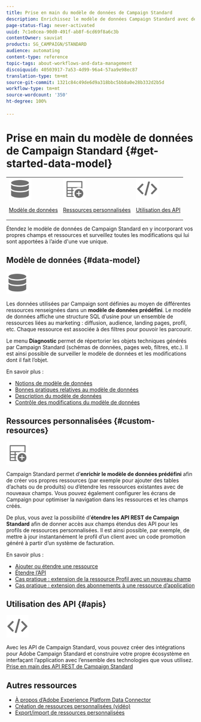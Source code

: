```yaml
---
title: Prise en main du modèle de données de Campaign Standard
description: Enrichissez le modèle de données Campaign Standard avec des champs et des ressources personnalisés et étendez les API REST pour exposer les champs étendus.
page-status-flag: never-activated
uuid: 7c1e8cea-90d0-491f-ab8f-6cd69f8a6c3b
contentOwner: sauviat
products: SG_CAMPAIGN/STANDARD
audience: automating
content-type: reference
topic-tags: about-workflows-and-data-management
discoiquuid: 40503917-7a53-4d99-96a4-57aa9e98ec87
translation-type: tm+mt
source-git-commit: 1321c84c49de6d9a318bbc5bb8a0e28b332d2b5d
workflow-type: tm+mt
source-wordcount: '350'
ht-degree: 100%

---
```



# Prise en main du modèle de données de Campaign Standard {#get-started-data-model}

<table>
<tr>
<td><img src="assets/do-not-localize/icon_datamodel.svg" width="60px"><p><a href="#data-model">Modèle de données</a></p></td>
<td><img src="assets/do-not-localize/icon_custom.svg" width="60px"><p><a href="#custom-resources">Ressources personnalisées</a></p></td><td><img src="assets/do-not-localize/icon_api.svg" width="60px"><p><a href="#custom-resources">Utilisation des API</a></p></td></tr>
</table>

Étendez le modèle de données de Campaign Standard en y incorporant vos propres champs et ressources et surveillez toutes les modifications qui lui sont apportées à l’aide d&#39;une vue unique.

## Modèle de données {#data-model}

<img src="assets/do-not-localize/icon_datamodel.svg" width="60px">

Les données utilisées par Campaign sont définies au moyen de différentes ressources renseignées dans un **modèle de données prédéfini**. Le modèle de données affiche une structure SQL d’usine pour un ensemble de ressources liées au marketing : diffusion, audience, landing pages, profil, etc. Chaque ressource est associée à des filtres pour pouvoir les parcourir.

Le menu **Diagnostic** permet de répertorier les objets techniques générés par Campaign Standard (schémas de données, pages web, filtres, etc.). Il est ainsi possible de surveiller le modèle de données et les modifications dont il fait l’objet.

En savoir plus :

* [Notions de modèle de données](../../developing/using/data-model-concepts.md)
* [Bonnes pratiques relatives au modèle de données](../../developing/using/data-model-best-practices.md)
* [Description du modèle de données](../../developing/using/datamodel-introduction.md)
* [Contrôle des modifications du modèle de données](../../developing/using/monitoring-data-model-changes.md)

## Ressources personnalisées {#custom-resources}

<img src="assets/do-not-localize/icon_custom.svg" width="60px">

Campaign Standard permet d’**enrichir le modèle de données prédéfini** afin de créer vos propres ressources (par exemple pour ajouter des tables d’achats ou de produits) ou d’étendre les ressources existantes avec de nouveaux champs. Vous pouvez également configurer les écrans de Campaign pour optimiser la navigation dans les ressources et les champs créés.

De plus, vous avez la possibilité d’**étendre les API REST de Campaign Standard** afin de donner accès aux champs étendus des API pour les profils de ressources personnalisées. Il est ainsi possible, par exemple, de mettre à jour instantanément le profil d’un client avec un code promotion généré à partir d’un système de facturation.

En savoir plus :

* [Ajouter ou étendre une ressource](../../developing/using/key-steps-to-add-a-resource.md)
* [Étendre l’API](../../developing/using/about-extending-the-api.md)
* [Cas pratique : extension de la ressource Profil avec un nouveau champ](../../developing/using/extending-the-profile-resource-with-a-new-field.md)
* [Cas pratique : extension des abonnements à une ressource d’application](../../developing/using/extending-the-subscriptions-to-an-application-resource.md)

## Utilisation des API {#apis}

<img src="assets/do-not-localize/icon_api.svg" width="60px">

Avec les API de Campaign Standard, vous pouvez créer des intégrations pour Adobe Campaign Standard et construire votre propre écosystème en interfaçant l’application avec l’ensemble des technologies que vous utilisez. [Prise en main des API REST de Campaign Standard](../../api/using/get-started-apis.md)

## Autres ressources

* [À propos d’Adobe Experience Platform Data Connector](../../developing/using/aep-about-data-connector.md)
* [Création de ressources personnalisées (vidéo)](https://docs.adobe.com/content/help/fr-FR/campaign-standard-learn/tutorials/developing/custom-resources-develop/creating-custom-resources.html)
* [Export/import de ressources personnalisées](https://helpx.adobe.com/fr/campaign/kb/acs-get-started-with-cusres.html)
